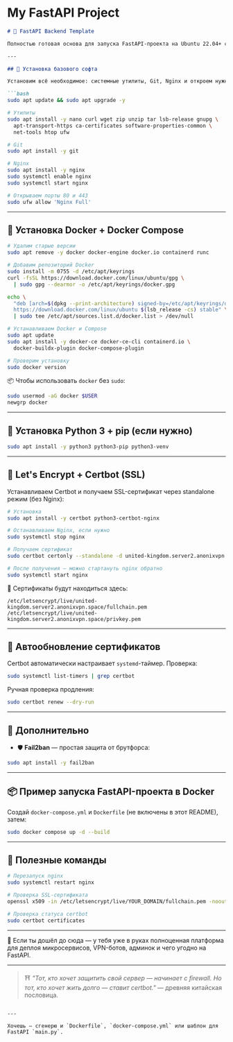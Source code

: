 # My FastAPI Project



````markdown
# 🚀 FastAPI Backend Template

Полностью готовая основа для запуска FastAPI-проекта на Ubuntu 22.04+ с Docker, Nginx, Certbot и базовыми тулзами.

---

## 🔧 Установка базового софта

Установим всё необходимое: системные утилиты, Git, Nginx и откроем нужные порты:

```bash
sudo apt update && sudo apt upgrade -y

# Утилиты
sudo apt install -y nano curl wget zip unzip tar lsb-release gnupg \
  apt-transport-https ca-certificates software-properties-common \
  net-tools htop ufw

# Git
sudo apt install -y git

# Nginx
sudo apt install -y nginx
sudo systemctl enable nginx
sudo systemctl start nginx

# Открываем порты 80 и 443
sudo ufw allow 'Nginx Full'
````

---

## 🐳 Установка Docker + Docker Compose

```bash
# Удалим старые версии
sudo apt remove -y docker docker-engine docker.io containerd runc

# Добавим репозиторий Docker
sudo install -m 0755 -d /etc/apt/keyrings
curl -fsSL https://download.docker.com/linux/ubuntu/gpg \
  | sudo gpg --dearmor -o /etc/apt/keyrings/docker.gpg

echo \
  "deb [arch=$(dpkg --print-architecture) signed-by=/etc/apt/keyrings/docker.gpg] \
  https://download.docker.com/linux/ubuntu $(lsb_release -cs) stable" \
  | sudo tee /etc/apt/sources.list.d/docker.list > /dev/null

# Устанавливаем Docker и Compose
sudo apt update
sudo apt install -y docker-ce docker-ce-cli containerd.io \
  docker-buildx-plugin docker-compose-plugin

# Проверим установку
sudo docker version
```

📦 Чтобы использовать `docker` без `sudo`:

```bash
sudo usermod -aG docker $USER
newgrp docker
```

---

## 🐍 Установка Python 3 + pip (если нужно)

```bash
sudo apt install -y python3 python3-pip python3-venv
```

---

## 🔐 Let's Encrypt + Certbot (SSL)

Устанавливаем Certbot и получаем SSL-сертификат через standalone режим (без Nginx):

```bash
# Установка
sudo apt install -y certbot python3-certbot-nginx

# Останавливаем Nginx, если нужно
sudo systemctl stop nginx

# Получаем сертификат
sudo certbot certonly --standalone -d united-kingdom.server2.anonixvpn.space

# После получения — можно стартануть nginx обратно
sudo systemctl start nginx
```

🎯 Сертификаты будут находиться здесь:

```
/etc/letsencrypt/live/united-kingdom.server2.anonixvpn.space/fullchain.pem
/etc/letsencrypt/live/united-kingdom.server2.anonixvpn.space/privkey.pem
```

---

## 🔄 Автообновление сертификатов

Certbot автоматически настраивает `systemd`-таймер. Проверка:

```bash
sudo systemctl list-timers | grep certbot
```

Ручная проверка продления:

```bash
sudo certbot renew --dry-run
```

---

## 🧩 Дополнительно

* 🛡 **Fail2ban** — простая защита от брутфорса:

```bash
sudo apt install -y fail2ban
```

---

## 📦 Пример запуска FastAPI-проекта в Docker

Создай `docker-compose.yml` и `Dockerfile` (не включены в этот README), затем:

```bash
sudo docker compose up -d --build
```

---

## 🧠 Полезные команды

```bash
# Перезапуск nginx
sudo systemctl restart nginx

# Проверка SSL-сертификата
openssl x509 -in /etc/letsencrypt/live/YOUR_DOMAIN/fullchain.pem -noout -dates

# Проверка статуса certbot
sudo certbot certificates
```

---

💬 Если ты дошёл до сюда — у тебя уже в руках полноценная платформа для деплоя микросервисов, VPN-ботов, админок и чего угодно на FastAPI.

---

> ⛩️ *"Тот, кто хочет защитить свой сервер — начинает с firewall.
> Но тот, кто хочет жить долго — ставит certbot."* — древняя китайская пословица.

```

---

Хочешь — сгенерю и `Dockerfile`, `docker-compose.yml` или шаблон для FastAPI `main.py`.
```
